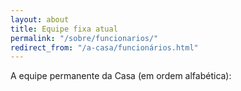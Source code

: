 ```yaml
---
layout: about
title: Equipe fixa atual
permalink: "/sobre/funcionarios/"
redirect_from: "/a-casa/funcionários.html"
---
```



A equipe permanente da Casa (em ordem alfabética):
